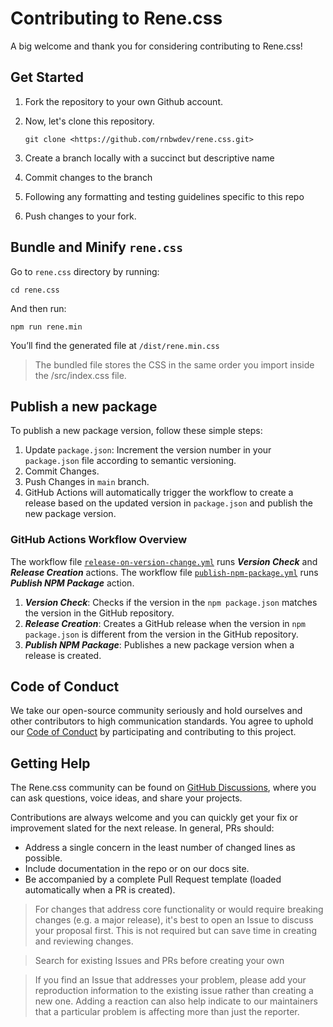 # Contributing to Rene.css

A big welcome and thank you for considering contributing to Rene.css!

## Get Started

1. Fork the repository to your own Github account.
2. Now, let's clone this repository.

   ```
   git clone <https://github.com/rnbwdev/rene.css.git>
   ```

3. Create a branch locally with a succinct but descriptive name
4. Commit changes to the branch
5. Following any formatting and testing guidelines specific to this repo
6. Push changes to your fork.

## Bundle and Minify `rene.css`

Go to `rene.css` directory by running:

```
cd rene.css
```

And then run:

```
npm run rene.min
```

You’ll find the generated file at `/dist/rene.min.css`

> The bundled file stores the CSS in the same order you import inside the /src/index.css file.

## Publish a new package

To publish a new package version, follow these simple steps:
1. Update `package.json`: Increment the version number in your `package.json` file according to semantic versioning.
2. Commit Changes.
3. Push Changes in `main` branch.
4. GitHub Actions will automatically trigger the workflow to create a release based on the updated version in `package.json` and publish the new package version.

### GitHub Actions Workflow Overview

The workflow file [`release-on-version-change.yml`](https://github.com/VictoriaShyika/rene.css/blob/release-and-npm-publish/.github/workflows/release-on-version-change.yml) runs ***Version Check*** and ***Release Creation*** actions.
The workflow file [`publish-npm-package.yml`](https://github.com/VictoriaShyika/rene.css/blob/release-and-npm-publish/.github/workflows/publish-npm-package.yml) runs ***Publish NPM Package*** action.

1. ***Version Check***: Checks if the version in the `npm package.json` matches the version in the GitHub repository.
2. ***Release Creation***: Creates a GitHub release when the version in `npm package.json` is different from the version in the GitHub repository.
3. ***Publish NPM Package***: Publishes a new package version when a release is created.

## Code of Conduct

We take our open-source community seriously and hold ourselves and other contributors to high communication standards. You agree to uphold our [Code of Conduct](https://github.com/relateapp/rene.css/blob/main/CODE_OF_CONDUCT.md) by participating and contributing to this project.

## Getting Help

The Rene.css community can be found on [GitHub Discussions](https://github.com/rnbwdev/rene.css/discussions), where you can ask questions, voice ideas, and share your projects.

Contributions are always welcome and you can quickly get your fix or improvement slated for the next release. In general, PRs should:

- Address a single concern in the least number of changed lines as possible.
- Include documentation in the repo or on our docs site.
- Be accompanied by a complete Pull Request template (loaded automatically when a PR is created).

> For changes that address core functionality or would require breaking changes (e.g. a major release), it's best to open an Issue to discuss your proposal first. This is not required but can save time in creating and reviewing changes.

> Search for existing Issues and PRs before creating your own

> If you find an Issue that addresses your problem, please add your reproduction information to the existing issue rather than creating a new one. Adding a reaction can also help indicate to our maintainers that a particular problem is affecting more than just the reporter.
